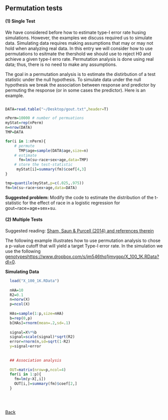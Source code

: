 ## Permutation tests

#### (1) Single Test

We have considered before how to estimate type-I error rate husing simulations. However, the examples we discuss required us to simulate data. Simulating data requires making assumptions that may or may not hold when analyzing real data. In this entry we will consider how to use permutations to esitmate the thershold we should use to reject H0 and achieve a given type-I erro rate. Permutation analysis is done using real data; thus, there is no need to make any assumptions.

The goal in a permutation analysis is to estimate the distirbution of a test statistic under the null hypothesis. To simulate data under the null hypothesis we break the association between response and predictor by permuting the response (or in some cases the predictor). Here is an example.


```r

DATA=read.table("~/Desktop/gout.txt",header=T)

nPerm=10000 # number of permuations
myStat=rep(nPerm)
n=nrow(DATA)
TMP=DATA

for(i in 1:nPerm){
	# permute
	  TMP$age=sample(DATA$age,size=n)	  
	# estimate
	  fm=lm(su~race+sex+age,data=TMP)	  
	# store the test-statistic
	 myStat[i]=summary(fm)$coef[4,3]
}

tmp=quantile(myStat,p=c(.025,.975))
fm=lm(su~race+sex+age,data=DATA)
```


**Suggested problem:** Modify the code to estimate the distribution of the t-statistic for the effect of race
in a logistic regression for gout~race+age+sex+su.



#### (2) Multiple Tests

Suggested reading:  [Sham, Saun & Purcell (2014) and references therein](http://zzz.bwh.harvard.edu/library/statistical-power-NRG-2014-Sham-Purcell.pdf)

The following example illustrates how to use permutation analysis to chose a p-value cutoff that will yield a target Type-I error rate. In the simulation we use the following [genotypes]()https://www.dropbox.com/s/jm546thq1jmvgpp/X_100_1K.RData?dl=0.


**Simulating Data**
```r
  load("X_100_1K.RData")
  
  nHA=10
  R2=0.1
  n=norw(X)
  p=ncol(X)
  
  HAs=sample(1:p,size=nHA)
  b=rep(0,p)
  b[HAs]=rnorm(mean=.2,sd=.1)
  
  signal=X%*%b
  signal=scale(signal)*sqrt(R2)  
  error=rnorm(n,sd=sqrt(1-R2)  
  y=signal+error
  
  
  ## Association analysis
  
  OUT=matrix(nrow=p,ncol=4)
  for(i in 1:p){
  	fm=lm(y~X[,i])
	OUT[i,]=summary(fm)$coef[2,]
  }
  
  
  

```
[Back](https://github.com/gdlc/STAT_COMP/)

